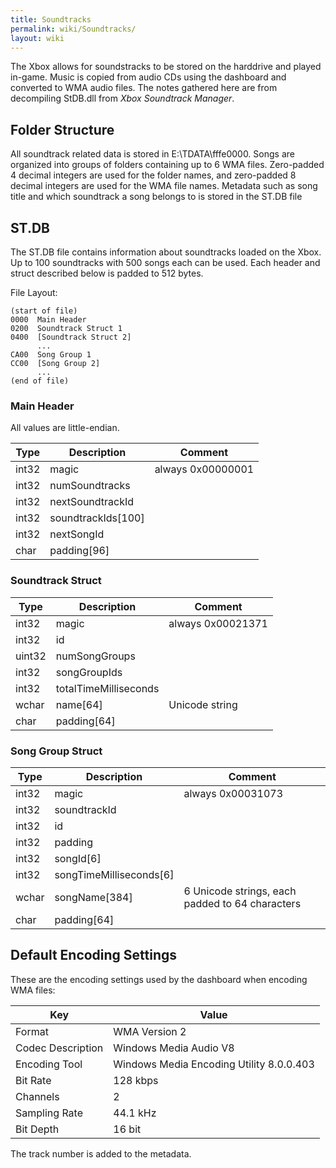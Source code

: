 ```yaml
---
title: Soundtracks
permalink: wiki/Soundtracks/
layout: wiki
---
```


The Xbox allows for soundstracks to be stored on the harddrive and
played in-game. Music is copied from audio CDs using the dashboard and
converted to WMA audio files. The notes gathered here are from
decompiling StDB.dll from *Xbox Soundtrack Manager*.

Folder Structure
----------------

All soundtrack related data is stored in E:\\TDATA\\fffe0000. Songs are
organized into groups of folders containing up to 6 WMA files.
Zero-padded 4 decimal integers are used for the folder names, and
zero-padded 8 decimal integers are used for the WMA file names. Metadata
such as song title and which soundtrack a song belongs to is stored in
the ST.DB file

ST.DB
-----

The ST.DB file contains information about soundtracks loaded on the
Xbox. Up to 100 soundtracks with 500 songs each can be used. Each header
and struct described below is padded to 512 bytes.

File Layout:

    (start of file)
    0000  Main Header
    0200  Soundtrack Struct 1
    0400  [Soundtrack Struct 2]
          ...
    CA00  Song Group 1
    CC00  [Song Group 2]
          ...
    (end of file)

### Main Header

All values are little-endian.

| Type  | Description          | Comment           |
|-------|----------------------|-------------------|
| int32 | magic                | always 0x00000001 |
| int32 | numSoundtracks       |                   |
| int32 | nextSoundtrackId     |                   |
| int32 | soundtrackIds\[100\] |                   |
| int32 | nextSongId           |                   |
| char  | padding\[96\]        |                   |

### Soundtrack Struct

| Type   | Description           | Comment           |
|--------|-----------------------|-------------------|
| int32  | magic                 | always 0x00021371 |
| int32  | id                    |                   |
| uint32 | numSongGroups         |                   |
| int32  | songGroupIds          |                   |
| int32  | totalTimeMilliseconds |                   |
| wchar  | name\[64\]            | Unicode string    |
| char   | padding\[64\]         |                   |

### Song Group Struct

| Type  | Description               | Comment                                         |
|-------|---------------------------|-------------------------------------------------|
| int32 | magic                     | always 0x00031073                               |
| int32 | soundtrackId              |                                                 |
| int32 | id                        |                                                 |
| int32 | padding                   |                                                 |
| int32 | songId\[6\]               |                                                 |
| int32 | songTimeMilliseconds\[6\] |                                                 |
| wchar | songName\[384\]           | 6 Unicode strings, each padded to 64 characters |
| char  | padding\[64\]             |                                                 |

Default Encoding Settings
-------------------------

These are the encoding settings used by the dashboard when encoding WMA
files:

| Key               | Value                                    |
|-------------------|------------------------------------------|
| Format            | WMA Version 2                            |
| Codec Description | Windows Media Audio V8                   |
| Encoding Tool     | Windows Media Encoding Utility 8.0.0.403 |
| Bit Rate          | 128 kbps                                 |
| Channels          | 2                                        |
| Sampling Rate     | 44.1 kHz                                 |
| Bit Depth         | 16 bit                                   |

The track number is added to the metadata.
